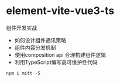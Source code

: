 # element-vite-vue3-ts
组件开发实战

- 如何设计组件通讯策略
- 组件内容分发机制
- 使用composition api 合理构建组件逻辑
- 利用TypeScript编写高可维护性代码



```javascript
npm i mitt -S
```

